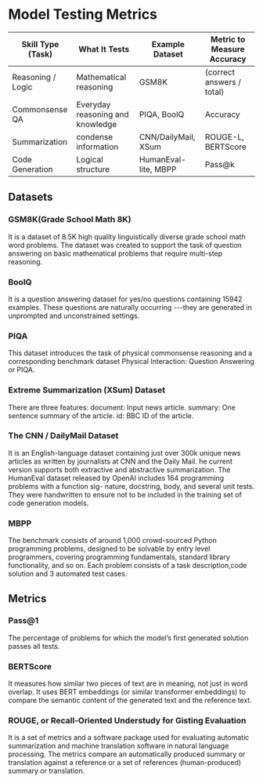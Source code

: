 # Model Testing Metrics

|Skill Type (Task)|What It Tests|Example Dataset|Metric to Measure Accuracy|
|-----------------|-------------|---------------|--------------------------|
|Reasoning / Logic|Mathematical reasoning|GSM8K|(correct answers / total)|
|Commonsense QA|Everyday reasoning and knowledge|PIQA, BoolQ|Accuracy|
|Summarization|condense information|CNN/DailyMail, XSum|ROUGE-L, BERTScore|
|Code Generation|Logical structure|HumanEval-lite, MBPP|Pass@k|

## Datasets

### GSM8K(Grade School Math 8K)

It is a dataset of 8.5K high quality linguistically diverse
grade school math word problems. The dataset was created to support the task
of question answering on basic mathematical problems that require multi-step
reasoning.

### BoolQ

It is a question answering dataset for yes/no questions containing
15942 examples. These questions are naturally occurring ---they are
generated in unprompted and unconstrained settings.

### PIQA

This dataset introduces the task of physical commonsense reasoning and a
corresponding benchmark dataset Physical Interaction: Question Answering
or PIQA.

### Extreme Summarization (XSum) Dataset

There are three features:
document: Input news article.
summary: One sentence summary of the article.
id: BBC ID of the article.

### The CNN / DailyMail Dataset

It is an English-language dataset containing just over
300k unique news articles as written by journalists at CNN and the Daily Mail.
he current version supports both extractive and abstractive summarization.
The HumanEval dataset released by OpenAI includes 164 programming problems
with a function sig- nature, docstring, body, and several unit tests.
They were handwritten to ensure not to be included in the training
set of code generation models.

### MBPP

The benchmark consists of around 1,000 crowd-sourced Python programming
problems, designed to be solvable by entry level programmers, covering
programming fundamentals, standard library functionality, and so on.
Each problem consists of a task description,code solution and 3 automated
test cases.

## Metrics

### Pass@1

The percentage of problems for which the model’s first generated solution
passes all tests.

### BERTScore

It measures how similar two pieces of text are in meaning, not just in word
overlap. It uses BERT embeddings (or similar transformer embeddings) to
compare the semantic content of the generated text and the reference text.

### ROUGE, or Recall-Oriented Understudy for Gisting Evaluation

It is a set of metrics and a software package used for evaluating automatic
summarization and machine translation software in natural language processing.
The metrics compare an automatically produced summary or translation against
a reference or a set of references (human-produced) summary or translation.
